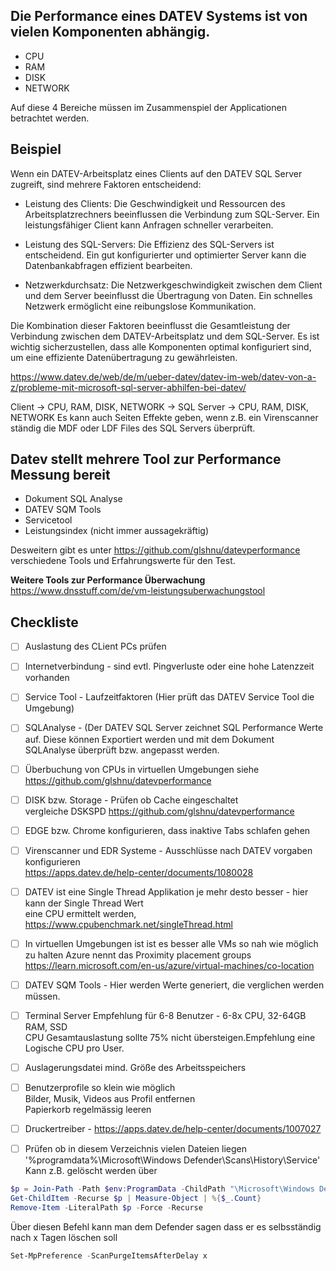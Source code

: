 ## Die Performance eines DATEV Systems ist von vielen Komponenten abhängig.

 - CPU
 - RAM
 - DISK
 - NETWORK

Auf diese 4 Bereiche müssen im Zusammenspiel der Applicationen betrachtet werden.

## Beispiel
Wenn ein DATEV-Arbeitsplatz eines Clients auf den DATEV SQL Server zugreift, sind mehrere Faktoren entscheidend:

- Leistung des Clients: Die Geschwindigkeit und Ressourcen des Arbeitsplatzrechners beeinflussen die Verbindung zum SQL-Server. Ein leistungsfähiger Client kann Anfragen schneller verarbeiten.

- Leistung des SQL-Servers: Die Effizienz des SQL-Servers ist entscheidend. Ein gut konfigurierter und optimierter Server kann die Datenbankabfragen effizient bearbeiten.

- Netzwerkdurchsatz: Die Netzwerkgeschwindigkeit zwischen dem Client und dem Server beeinflusst die Übertragung von Daten. Ein schnelles Netzwerk ermöglicht eine reibungslose Kommunikation.

Die Kombination dieser Faktoren beeinflusst die Gesamtleistung der Verbindung zwischen dem DATEV-Arbeitsplatz und dem SQL-Server. Es ist wichtig sicherzustellen, dass alle Komponenten optimal konfiguriert sind, um eine effiziente Datenübertragung zu gewährleisten.

https://www.datev.de/web/de/m/ueber-datev/datev-im-web/datev-von-a-z/probleme-mit-microsoft-sql-server-abhilfen-bei-datev/

Client -> CPU, RAM, DISK, NETWORK -> SQL Server -> CPU, RAM, DISK, NETWORK
Es kann auch Seiten Effekte geben, wenn z.B. ein Virenscanner ständig die MDF oder 
LDF Files des SQL Servers überprüft.

## Datev stellt mehrere Tool zur Performance Messung bereit

 - Dokument SQL Analyse
 - DATEV SQM Tools
 - Servicetool
 - Leistungsindex (nicht immer aussagekräftig)

Desweitern gibt es unter https://github.com/glshnu/datevperformance verschiedene 
Tools und Erfahrungswerte für den Test.

**Weitere Tools zur Performance Überwachung**
https://www.dnsstuff.com/de/vm-leistungsuberwachungstool

## Checkliste

 - [ ] Auslastung des CLient PCs prüfen
    
 - [ ] Internetverbindung - sind evtl. Pingverluste oder eine hohe Latenzzeit vorhanden
    
 - [ ] Service Tool - Laufzeitfaktoren (Hier prüft das DATEV Service Tool die Umgebung)
   
 - [ ] SQLAnalyse - (Der DATEV SQL Server zeichnet SQL Performance Werte auf.
Diese können Exportiert werden und  mit dem Dokument SQLAnalyse überprüft bzw. angepasst werden.
   
 - [ ] Überbuchung von CPUs in virtuellen Umgebungen
siehe https://github.com/glshnu/datevperformance
   
 - [ ] DISK bzw. Storage - Prüfen ob Cache eingeschaltet  
vergleiche DSKSPD https://github.com/glshnu/datevperformance
  
 - [ ] EDGE bzw. Chrome konfigurieren, dass inaktive Tabs schlafen gehen
   
 - [ ] Virenscanner und EDR Systeme - Ausschlüsse nach DATEV vorgaben konfigurieren  
https://apps.datev.de/help-center/documents/1080028
  
 - [ ] DATEV ist eine Single Thread Applikation je mehr desto besser - hier kann der Single Thread Wert  
eine CPU ermittelt werden, https://www.cpubenchmark.net/singleThread.html
  
 - [ ] In virtuellen Umgebungen ist ist es besser alle VMs so nah wie möglich zu halten
 Azure nennt das Proximity placement groups
 https://learn.microsoft.com/en-us/azure/virtual-machines/co-location
   
 - [ ] DATEV SQM Tools - Hier werden Werte generiert, die verglichen werden müssen.

 - [ ] Terminal Server Empfehlung für 6-8 Benutzer - 6-8x CPU, 32-64GB RAM, SSD  
       CPU Gesamtauslastung sollte 75% nicht übersteigen.Empfehlung eine Logische CPU pro User.
  
 - [ ] Auslagerungsdatei mind. Größe des Arbeitsspeichers
   
 - [ ] Benutzerprofile so klein wie möglich  
       Bilder, Musik, Videos aus Profil entfernen  
       Papierkorb regelmässig leeren

 - [ ] Druckertreiber - https://apps.datev.de/help-center/documents/1007027

 - [ ] Prüfen ob in diesem Verzeichnis vielen Dateien liegen '%programdata%\Microsoft\Windows Defender\Scans\History\Service'   
       Kann z.B. gelöscht werden über   
```Powershell
$p = Join-Path -Path $env:ProgramData -ChildPath "\Microsoft\Windows Defender\Scans\History\Service"
Get-ChildItem -Recurse $p | Measure-Object | %{$_.Count}
Remove-Item -LiteralPath $p -Force -Recurse
```   
Über diesen Befehl kann man dem Defender sagen dass er es selbsständig nach x Tagen löschen soll   
```Powershell
Set-MpPreference -ScanPurgeItemsAfterDelay x
```  
       


